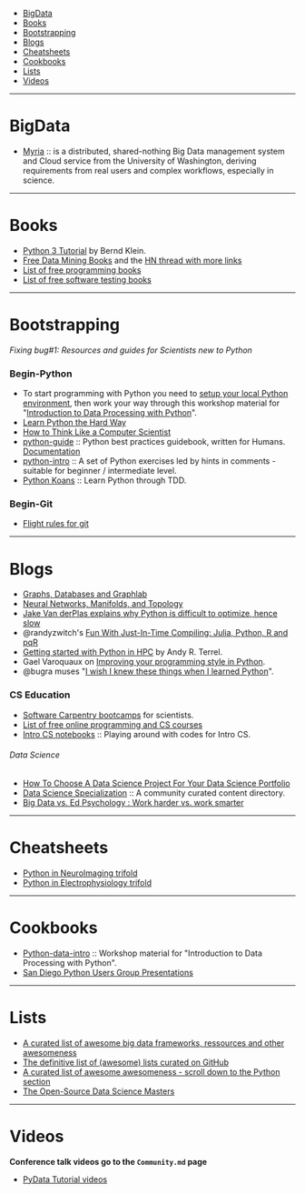 + [BigData](#bigdata)
+ [Books](#books)
+ [Bootstrapping](#bootstrapping)
+ [Blogs](#blogs)
+ [Cheatsheets](#cheatsheets)
+ [Cookbooks](#cookbooks)
+ [Lists](#lists)
+ [Videos](#Videos)

----

# BigData
+ [Myria](http://myria.cs.washington.edu) :: is a distributed, shared-nothing Big Data management system and Cloud service from the University of Washington, deriving requirements from real users and complex workflows, especially in science.

----

# Books
+ [Python 3 Tutorial](http://www.python-course.eu) by Bernd Klein.
+ [Free Data Mining Books](http://christonard.com/12-free-data-mining-books/) and the [HN thread with more links](https://news.ycombinator.com/item?id=7760969)
+ [List of free programming books](https://github.com/vhf/free-programming-books)
+ [List of free software testing books](https://github.com/ligurio/free-software-testing-books)

----

# Bootstrapping 
_Fixing bug#1: Resources and guides for Scientists new to Python_

### Begin-Python
- To start programming with Python you need to [setup your local Python environment](http://www.datarobot.com/blog/getting-up-and-running-with-python), then work your way through this workshop material for "[Introduction to Data Processing with Python](http://opentechschool.github.io/python-data-intro/)".
- [Learn Python the Hard Way](http://learnpythonthehardway.org/book/) 
- [How to Think Like a Computer Scientist](http://interactivepython.org/runestone/static/thinkcspy/index.html)
- [python-guide](https://github.com/kennethreitz/python-guide) :: Python best practices guidebook, written for Humans. [Documentation](http://docs.python-guide.org)
- [python-intro](http://bennuttall.github.io/python-intro/) :: A set of Python exercises led by hints in comments - suitable for beginner / intermediate level.
- [Python Koans](https://github.com/gregmalcolm/python_koans) :: Learn Python through TDD.

### Begin-Git
+ [Flight rules for git](https://github.com/k88hudson/git-flight-rules)

----

# Blogs
- [Graphs, Databases and Graphlab](http://bugra.github.io/work/notes/2014-04-06/graphs-databases-and-graphlab/)
- [Neural Networks, Manifolds, and Topology](http://colah.github.io/posts/2014-03-NN-Manifolds-Topology/)
- [Jake Van derPlas explains why Python is difficult to optimize, hence slow](http://jakevdp.github.io/blog/2014/05/09/why-python-is-slow/)
- @randyzwitch's [Fun With Just-In-Time Compiling: Julia, Python, R and pqR](http://randyzwitch.com/python-pypy-julia-r-pqr-jit-just-in-time-compiler/)
- [Getting started with Python in HPC](http://andy.terrel.us/blog/2012/09/27/starting-with-python/) by Andy R. Terrel.
- Gael Varoquaux on [Improving your programming style in Python](http://gael-varoquaux.info/programming/improving-your-programming-style-in-python.html).
- @bugra muses "[I wish I knew these things when I learned Python](https://bugra.github.io/work/notes/2015-01-03/i-wish-i-knew-these-things-when-i-first-learned-python/)".

### CS Education
- [Software Carpentry bootcamps](https://github.com/swcarpentry/bc) for scientists.
- [List of free online programming and CS courses](https://github.com/fffaraz/free-programming-courses)
- [Intro CS notebooks](https://github.com/alanedelman/ExploringIntroCS) :: Playing around with codes for Intro CS.

###### Data Science
- [How To Choose A Data Science Project For Your Data Science Portfolio](http://www.getadatasciencejob.com/advice/how-to-choose-a-data-science-project-for-your-data-science-portfolio)
- [Data Science Specialization](https://datasciencespecialization.github.io) :: A community curated content directory.
- [Big Data vs. Ed Psychology : Work harder vs. work smarter](https://computinged.wordpress.com/2014/01/31/big-data-vs-old-psychology-work-harder-vs-work-smarter/)

----

# Cheatsheets
- [Python in NeuroImaging trifold](http://www.onerussian.com/tmp/nipy-handout.pdf)
- [Python in Electrophysiology trifold](http://www.onerussian.com/tmp/eppy-handout.pdf)

----

# Cookbooks
- [Python-data-intro](http://opentechschool.github.io/python-data-intro/) :: Workshop material for "Introduction to Data Processing with Python".
- [San Diego Python Users Group Presentations](https://github.com/pythonsd/presentations)

----

# Lists
- [A curated list of awesome big data frameworks, ressources and other awesomeness](https://github.com/onurakpolat/awesome-bigdata#distributed-programming)
- [The definitive list of (awesome) lists curated on GitHub](https://github.com/jnv/lists#technical)
- [A curated list of awesome awesomeness - scroll down to the Python section](https://github.com/bayandin/awesome-awesomeness)
- [The Open-Source Data Science Masters](http://datasciencemasters.org)

----

# Videos
__Conference talk videos go to the `Community.md` page__
+ [PyData Tutorial videos](http://vimeo.com/channels/612789)

